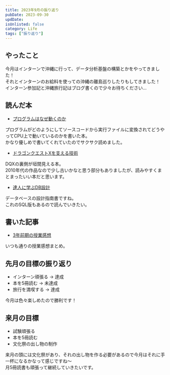 ```yaml
---
title: 2023年9月の振り返り
pubDate: 2023-09-30
updDate: 
isUnlisted: false
category: Life
tags: ["振り返り"]
---
```


## やったこと

今月はインターンで沖縄に行って、データ分析基盤の構築とかをやってきました！  
それとインターンのお給料を使っての沖縄の離島巡りしたりもしてきました！  
インターン参加記と沖縄旅行記はブログ書くので少々お待ちください…  

## 読んだ本

- [プログラムはなぜ動くのか](https://bookplus.nikkei.com/atcl/catalog/21/S00190)

プログラムがどのようにしてソースコードから実行ファイルに変換されてどうやってCPU上で動いているのかを書いた本。  
かなり優しめで書いてくれていたのでサクサク読めました。  

- [ドラゴンクエストXを支える技術](https://gihyo.jp/book/2018/978-4-297-10174-9)

DQXの裏側が垣間見える本。  
2010年代の作品なので少し古いかなと思う部分もありましたが、読みやすくまとまったいい本だと思います。  

- [達人に学ぶDB設計](https://www.shoeisha.co.jp/book/detail/9784798124704)

データベースの設計指南書ですね。  
これのSQL版もあるので読んでいきたい。  

## 書いた記事

- [3年前期の授業感想](http://localhost:3000/blog/23fs-kougi)

いつも通りの授業感想まとめ。  

## 先月の目標の振り返り

- インターン頑張る → 達成
- 本を5冊読む → 未達成
- 旅行を満喫する → 達成

今月は色々楽しめたので勝利です！  

## 来月の目標

- 試験頑張る
- 本を5冊読む
- 文化祭の出し物の制作

来月の頭には文化祭があり、それの出し物を作る必要があるので今月はそれに手一杯になるかなって感じですね～  
月5冊読書も頑張って継続していきたいです。  

